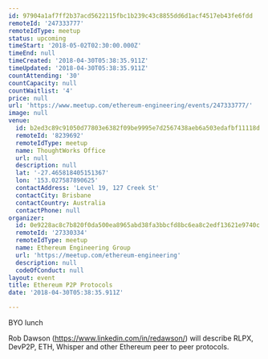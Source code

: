 ```yaml
---
id: 97904a1af7ff2b37acd5622115fbc1b239c43c8855dd6d1acf4517eb43fe6fdd
remoteId: '247333777'
remoteIdType: meetup
status: upcoming
timeStart: '2018-05-02T02:30:00.000Z'
timeEnd: null
timeCreated: '2018-04-30T05:38:35.911Z'
timeUpdated: '2018-04-30T05:38:35.911Z'
countAttending: '30'
countCapacity: null
countWaitlist: '4'
price: null
url: 'https://www.meetup.com/ethereum-engineering/events/247333777/'
image: null
venue:
  id: b2ed3c89c91050d77803e6382f09be9995e7d2567438aeb6a503edafbf11118d
  remoteId: '8239692'
  remoteIdType: meetup
  name: ThoughtWorks Office
  url: null
  description: null
  lat: '-27.465818405151367'
  lon: '153.027587890625'
  contactAddress: 'Level 19, 127 Creek St'
  contactCity: Brisbane
  contactCountry: Australia
  contactPhone: null
organizer:
  id: 0e9228ac8c7b820f0da500ea8965abd38fa3bbcfd8bc6ea8c2edf13621e9740c
  remoteId: '27330334'
  remoteIdType: meetup
  name: Ethereum Engineering Group
  url: 'https://meetup.com/ethereum-engineering'
  description: null
  codeOfConduct: null
layout: event
title: Ethereum P2P Protocols
date: '2018-04-30T05:38:35.911Z'

---
```

<p>BYO lunch</p> <p>Rob Dawson (<a href="https://www.linkedin.com/in/redawson/" class="linkified">https://www.linkedin.com/in/redawson/</a>) will describe RLPX, DevP2P, ETH, Whisper and other Ethereum peer to peer protocols.</p>
